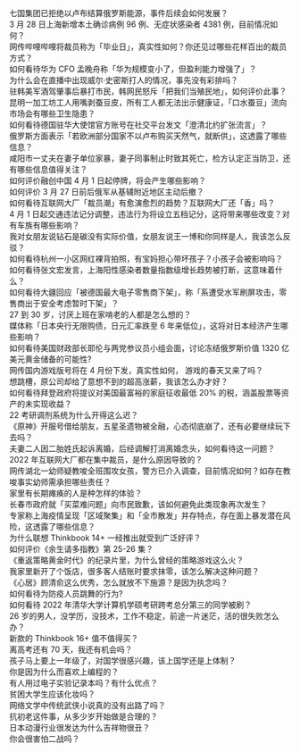 七国集团已拒绝以卢布结算俄罗斯能源，事件后续会如何发展？  
3 月 28 日上海新增本土确诊病例 96 例、无症状感染者 4381 例，目前情况如何？  
网传哔哩哔哩将裁员称为「毕业日」，真实性如何？你还见过哪些花样百出的裁员方式？  
如何看待华为 CFO 孟晚舟称「华为规模变小了，但盈利能力增强了」？  
为什么会在直播中出现威尔·史密斯打人的情况，事先没有彩排吗？  
驻韩美军酒驾肇事后暴打市民，韩网民怒斥「把我们当殖民地」，如何评价此事？  
昆明一加工坊工人用嘴剥蚕豆皮，所有工人都无法出示健康证，「口水蚕豆」流向市场会有哪些卫生隐患？  
如何看待德国驻华大使馆官方账号在社交平台发文「澄清北约扩张流言」？  
俄罗斯方面表示「若欧洲部分国家不以卢布购买天然气，就断供」，这透露了哪些信息？  
咸阳市一丈夫在妻子单位家暴，妻子同事制止时致其死亡，检方认定正当防卫，还有哪些信息值得关注？  
如何评价融创中国 4 月 1 日起停牌，将会产生哪些影响？  
如何评价 3 月 27 日前后俄军从基辅附近地区主动后撤？  
如何看待互联网大厂「裁员潮」有愈演愈烈的趋势？互联网大厂还「香」吗？  
4 月 1 日起交通违法记分调整，违法行为将设立五档记分，这将带来哪些改变？对有车族有哪些影响？  
我对女朋友说钻石是碳没有实际价值，女朋友说王一博和你同样是人，我该怎么反驳？  
如何看待杭州一小区网红裸背拍照，有宝妈担心带坏孩子？小孩子会被影响吗？  
如何看待张文宏发言，上海阳性感染者数量指数级增长趋势被打断，这意味着什么？  
如何看待大疆回应「被德国最大电子零售商下架」，称「系遭受水军刷屏攻击，零售商出于安全考虑暂时下架」？  
27 到 30 岁，讨厌上班在家啃老的人都是怎么想的？  
媒体称「日本央行无限购债，日元汇率跌至 6 年来低位」，这将对日本经济产生哪些影响？  
如何看待美国财政部长耶伦与两党参议员小组会面，讨论冻结俄罗斯价值 1320 亿美元黄金储备的可能性?  
网传国内游戏版号将在 4 月份下发，真实性如何， 游戏的春天又来了吗？  
想跳槽，原公司却给了意想不到的超高涨薪，我该怎么办才好？  
如何看待拜登政府将提议对美国最富裕的家庭征收最低 20% 的税，涵盖股票等资产的未实现收益？  
22 考研调剂系统为什么开得这么迟？  
《原神》开服号借给朋友，五星圣遗物被全融，心态彻底崩了，还有必要继续玩下去吗？  
夫妻二人因二胎姓氏起诉离婚，后经调解打消离婚念头，如何看待这一问题？  
2022 年互联网大厂都在集中裁员，是什么原因导致的？  
网传湖北一幼师疑教唆全班围攻女孩，警方已介入调查，目前情况如何？如存在教唆事实幼师需承担哪些责任？  
家里有长期瘫痪的人是种怎样的体验？  
长春市政府就「买菜难问题」向市民致歉，该如何避免此类现象再次发生？  
专家称上海疫情呈现「区域聚集」和「全市散发」并存特点，存在面上暴发潜在风险，这透露了哪些信息？  
为什么联想 Thinkbook 14+ 一经推出就受到广泛好评？  
如何评价《余生请多指教》第 25-26 集？  
《重返策略黄金时代》的纪录片里，为什么曾经的策略游戏这么火？  
我家里新开了个饭店，很多客人结账时要求抹零，该怎么解决这种问题？  
《心居》顾清俞这么优秀，怎么就放不下施源？是因为执念吗？  
如何看待为防疫人员跳舞的行为?  
如何看待 2022 年清华大学计算机学硕考研跨考总分第三的同学被刷？  
26 岁的男人，没学历，没技术，工作不稳定，前途一片迷茫，活的很失败怎么办？  
新款的 Thinkbook 16+ 值不值得买？  
离高考还有 70 天，我还有机会吗？  
孩子马上要上一年级了，对国学很感兴趣，该上国学还是上体制？  
你是因为什么而喜欢上编程的？  
有人用过电子实验记录本吗？有什么优点？  
贫困大学生应该化妆吗？  
网络文学中传统武侠小说真的没有出路了吗？  
抗初老这件事，从多少岁开始做是合理的？  
日本动漫行业很发达为什么吉祥物很丑？  
你会很害怕二战吗？  
